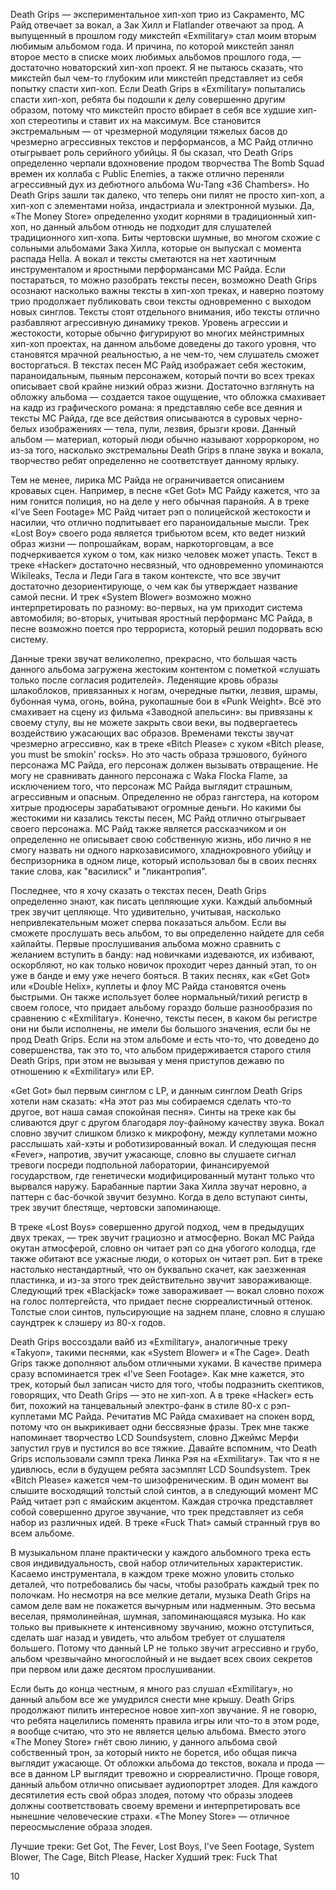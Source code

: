 Death Grips — экспериментальное хип-хоп трио из Сакраменто, MC Райд отвечает за вокал, а Зак Хилл и Flatlander отвечают за прод. А выпущенный в прошлом году микстейп «Exmilitary» стал моим вторым любимым альбомом года. И причина, по которой микстейп занял второе место в списке моих любимых альбомов прошлого года, — достаточно новаторский хип-хоп проект. Я не пытаюсь сказать, что микстейп был чем-то глубоким или микстейп представляет из себя попытку спасти хип-хоп. Если Death Grips в «Exmilitary» попытались спасти хип-хоп, ребята бы подошли к делу совершенно другим образом, потому что микстейп просто вбирает в себя все худшие хип-хоп стереотипы и ставит их на максимум. Все становится экстремальным — от чрезмерной модуляции тяжелых басов до чрезмерно агрессивных текстов и перформансов, а MC Райд отлично отыгрывает роль серийного убийцы. Я бы сказал, что Death Grips определенно черпали вдохновение продом творчества The Bomb Squad времен их коллаба с Public Enemies, а также отлично переняли агрессивный дух из дебютного альбома Wu-Tang «36 Chambers». Но Death Grips зашли так далеко, что теперь они пилят не просто хип-хоп, а хип-хоп с элементами нойза, индастриала и электронной музыки. Да, «The Money Store» определенно уходит корнями в традиционный хип-хоп, но данный альбом отнюдь не подходит для слушателей традиционного хип-хопа. Биты чертовски шумные, во многом схожие с сольными альбомами Зака Хилла, которые он выпускал с момента распада Hella. А вокал и тексты сметаются на нет хаотичным инструменталом и яростными перформансами MC Райда. Если постараться, то можно разобрать тексты песен, возможно Death Grips осознают насколько важны тексты в хип-хоп треках, и наверно поэтому трио продолжает публиковать свои тексты одновременно с выходом новых синглов. Тексты стоят отдельного внимания, ибо тексты отлично разбавляют агрессивную динамику треков. Уровень агрессии и жестокости, которые обычно фигурируют во многих мейнстримных хип-хоп проектах, на данном альбоме доведены до такого уровня, что становятся мрачной реальностью, а не чем-то, чем слушатель сможет восторгаться. В текстах песен MC Райд изображает себя жестоким, параноидальным, пьяным персонажем, который почти во всех треках описывает свой крайне низкий образ жизни. Достаточно взглянуть на обложку альбома — создается такое ощущение, что обложка смахивает на кадр из графического романа: я представляю себе все деяния и тексты MC Райда, где все действия описываются в суровых черно-белых изображениях — тела, пули, лезвия, брызги крови. Данный альбом — материал, который люди обычно называют хорроркором, но из-за того, насколько экстремальны Death Grips в плане звука и вокала, творчество ребят определенно не соответствует данному ярлыку.

Тем не менее, лирика MC Райда не ограничивается описанием кровавых сцен. Например, в песне «Get Got» MC Райду кажется, что за ним гонится полиция, но на деле у него обычная паранойя. А в треке «I’ve Seen Footage» MC Райд читает рэп о полицейской жестокости и насилии, что отлично подпитывает его параноидальные мысли. Трек «Lost Boy» своего рода является трибьютом всем, кто ведет низкий образ жизни — попрошайкам, ворам, наркоторговцам, а все подчеркивается хуком о том, как низко человек может упасть. Текст в треке «Hacker» достаточно несвязный, что одновременно упоминаются Wikileaks, Тесла и Леди Гага в таком контексте, что все звучит достаточно дезориентирующе, о чем как бы утверждает название самой песни. И трек «System Blower» возможно можно интерпретировать по разному: во-первых, на ум приходит система автомобиля; во-вторых, учитывая яростный перформанс МС Райда, в песне возможно поется про террориста, который решил подорвать всю систему.

Данные треки звучат великолепно, прекрасно, что большая часть данного альбома загружена жестоким контентом с пометкой «слушать только после согласия родителей». Леденящие кровь образы шлакоблоков, привязанных к ногам, очередные пытки, лезвия, шрамы, бубонная чума, огонь, война, рукопашные бои в «Punk Weight». Всё это смахивает на сцену из фильма «Заводной апельсин»: вы привязаны к своему стулу, вы не можете закрыть свои веки, вы подвергаетесь воздействию ужасающих вас образов. Временами тексты звучат чрезмерно агрессивно, как в треке «Bitch Please» с хуком «Bitch please, you must be smokin' rocks». Но это часть образа трэшового, буйного персонажа MC Райда, его персонаж должен вызывать отвращение. Не могу не сравнивать данного персонажа с Waka Flocka Flame, за исключением того, что персонаж MC Райда выглядит страшным, агрессивным и опасным. Определенно не образ гангстера, на котором хитрые продюсеры зарабатывают огромные деньги. Но какими бы жестокими ни казались тексты песен, MC Райд отлично отыгрывает своего персонажа. MC Райд также является рассказчиком и он определенно не описывает свою собственную жизнь, ибо лично я не смогу назвать ни одного наркозависимого, хладнокровного убийцу и беспризорника в одном лице, который использовал бы в своих песнях такие слова, как "василиск" и "ликантропия".

Последнее, что я хочу сказать о текстах песен, Death Grips определенно знают, как писать цепляющие хуки. Каждый альбомный трек звучит цепляюще. Что удивительно, учитывая, насколько непривлекательным может сперва показаться альбом. Если вы сможете прослушать весь альбом, то вы определенно найдете для себя хайлайты. Первые прослушивания альбома можно сравнить с желанием вступить в банду: над новичками издеваются, их избивают, оскорбляют, но как только новичок проходит через данный этап, то он уже в банде и ему уже нечего бояться. В таких песнях, как «Get Got» или «Double Helix», куплеты и флоу MC Райда становятся очень быстрыми. Он также использует более нормальный/тихий регистр в своем голосе, что придает альбому гораздо больше разнообразия по сравнению с «Exmilitary». Конечно, тексты песен, в каком бы регистре они ни были исполнены, не имели бы большого значения, если бы не прод Death Grips. Если на этом альбоме и есть что-то, что доведено до совершенства, так это то, что альбом придерживается старого стиля Death Grips, при этом не вызывая у меня приступов дежавю по отношению к «Exmilitary» или EP.

«Get Got» был первым синглом с LP, и данным синглом Death Grips хотели нам сказать: «На этот раз мы собираемся сделать что-то другое, вот наша самая спокойная песня». Синты на треке как бы сливаются друг с другом благодаря лоу-файному качеству звука. Вокал словно звучит слишком близко к микрофону, между куплетами можно расслышать хай-хэты и роботизированный вокал. И следующая песня «Fever», напротив, звучит ужасающе, словно вы слушаете сигнал тревоги посреди подпольной лаборатории, финансируемой государством, где генетически модифицированный мутант только что вырвался наружу. Барабанные партии Зака Хилла звучат неровно, а паттерн с бас-бочкой звучит безумно. Когда в дело вступают синты, трек звучит блестяще, чертовски запоминающе.

В треке «Lost Boys» совершенно другой подход, чем в предыдущих двух треках, — трек звучит грациозно и атмосферно. Вокал MC Райда окутан атмосферой, словно он читает рэп со дна убогого колодца, где также обитают все ужасные люди, о которых он читает рэп. Бит в треке настолько нестандартный, что он буквально скачет, как заезженная пластинка, и из-за этого трек действительно звучит завораживающе. Следующий трек «Blackjack» тоже завораживает — вокал словно похож на голос полтергейста, что придает песне сюрреалистичный оттенок. Толстые слои синтов, пульсирующие на заднем плане, словно я слушаю саундтрек к слэшеру из 80-х годов.

Death Grips воссоздали вайб из «Exmilitary», аналогичные треку «Takyon», такими песнями, как «System Blower» и «The Cage». Death Grips также дополняют альбом отличными хуками. В качестве примера сразу вспоминается трек «I've Seen Footage». Как мне кажется, это трек, который был записан чисто для того, чтобы подразнить скептиков, говорящих, что Death Grips — это не хип-хоп. А в треке «Hacker» есть бит, похожий на танцевальный электро-фанк в стиле 80-х с рэп-куплетами MC Райда. Речитатив MC Райда смахивает на спокен ворд, потому что он выкрикивает одни бессвязные фразы. Трек мне также напоминает творчество LCD Soundsystem, словно Джеймс Мерфи запустил грув и пустился во все тяжкие. Давайте вспомним, что Death Grips использовали сэмпл трека Линка Рэя на «Exmilitary». Так что я не удивлюсь, если в будущем ребята засэмплят LCD Soundsystem. Трек «Bitch Please» кажется чем-то шизофреническим. В один момент вы слышите восходящий толстый слой синтов, а в следующий момент MC Райд читает рэп с ямайским акцентом. Каждая строчка представляет собой совершенно другое звучание, что трек представляет из себя набор из различных идей. В треке «Fuck That» самый странный грув во всем альбоме.

В музыкальном плане практически у каждого альбомного трека есть своя индивидуальность, свой набор отличительных характеристик. Касаемо инструментала, в каждом треке можно уловить столько деталей, что потребовались бы часы, чтобы разобрать каждый трек по полочкам. Но несмотря на все мелкие детали, музыка Death Grips на самом деле вам не покажется вычурным или надменным. Это весьма веселая, прямолинейная, шумная, запоминающаяся музыка. Но как только вы привыкнете к интенсивному звучанию, можно отступиться, сделать шаг назад и увидеть, что альбом требует от слушателя большего. Потому что данный LP не только звучит агрессивно и грубо, альбом чрезвычайно многослойный и не выдает всех своих секретов при первом или даже десятом прослушивании.

Если быть до конца честным, я много раз слушал «Exmilitary», но данный альбом все же умудрился снести мне крышу. Death Grips продолжают пилить интересное новое хип-хоп звучание. Я не говорю, что ребята нацелились поменять правила игры или что-то в этом роде, я вообще считаю, что это не является целью альбома. Вместо этого «The Money Store» гнёт свою линию, у данного альбома свой собственный трон, за который никто не борется, ибо общая пикча выглядит ужасающе. От обложки альбома до текстов, вокала и прода — все в данном LP выглядит тревожно и сюрреалистично. Проще говоря, данный альбом отлично описывает аудиопортрет злодея. Для каждого десятилетия есть свой образ злодея, потому что образы злодеев должны соответствовать своему времени и интерпретировать все нынешние человеческие страхи. «The Money Store» — отличное переосмысление образа злодея.

Лучшие треки: Get Got, The Fever, Lost Boys, I've Seen Footage, System Blower, The Cage, Bitch Please, Hacker
Худший трек: Fuck That

10
